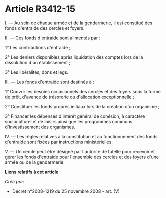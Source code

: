 # Article R3412-15

I. ― Au sein de chaque armée et de la gendarmerie, il est constitué des fonds d'entraide des cercles et foyers.

II. ― Ces fonds d'entraide sont alimentés par :

1° Les contributions d'entraide ;

2° Les deniers disponibles après liquidation des comptes lors de la dissolution d'un établissement ;

3° Les libéralités, dons et legs.

III. ― Les fonds d'entraide sont destinés à :

1° Couvrir les besoins occasionnels des cercles et des foyers sous la forme de prêt, d'avance de trésorerie ou d'allocation
exceptionnelle ;

2° Constituer les fonds propres initiaux lors de la création d'un organisme ;

3° Financer les dépenses d'intérêt général de cohésion, à caractère socioculturel et de loisirs ainsi que les programmes
communs d'investissement des organismes.

IV. ― Les règles relatives à la constitution et au fonctionnement des fonds d'entraide sont fixées par instructions
ministérielles.

V. ― Un cercle peut être désigné par l'autorité de tutelle pour recevoir et gérer les fonds d'entraide pour l'ensemble des
cercles et des foyers d'une armée ou de la gendarmerie.

**Liens relatifs à cet article**

_Créé par_:

  - Décret n°2008-1219 du 25 novembre 2008 - art. (V)
